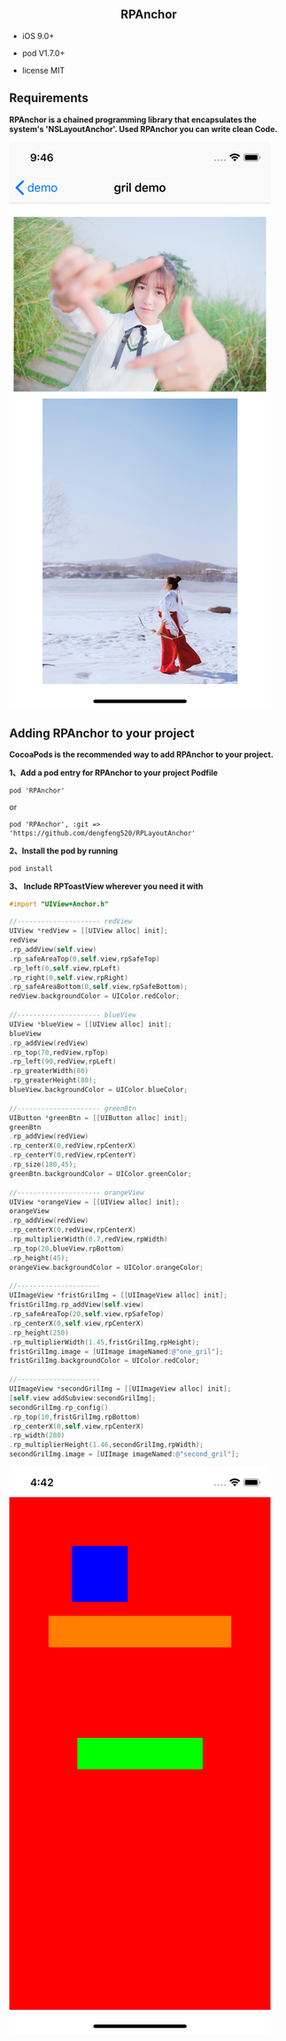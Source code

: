 <h2><center>RPAnchor</center></h2>

* iOS 9.0+

* pod V1.7.0+

* license MIT

<h2>Requirements</h2>

**RPAnchor is a chained programming library that encapsulates the system's 'NSLayoutAnchor'. Used RPAnchor you can write clean Code.**

![demo1](https://github.com/dengfeng520/RPLayoutAnchor/blob/master/demo1.png?raw=true)

<h2>Adding RPAnchor to your project</h2>

**CocoaPods is the recommended way to add RPAnchor to your project.**

**1、Add a pod entry for RPAnchor to your project Podfile**

```
pod 'RPAnchor'

```
or

```
pod 'RPAnchor', :git => 'https://github.com/dengfeng520/RPLayoutAnchor'
```

**2、Install the pod by running**

```
pod install
```

**3、 Include RPToastView wherever you need it with**

```Objective-C
#import "UIView+Anchor.h"
```
```Objective-C
//--------------------- redView
UIView *redView = [[UIView alloc] init];
redView
.rp_addView(self.view)
.rp_safeAreaTop(0,self.view,rpSafeTop)
.rp_left(0,self.view,rpLeft)
.rp_right(0,self.view,rpRight)
.rp_safeAreaBottom(0,self.view,rpSafeBottom);
redView.backgroundColor = UIColor.redColor;

//--------------------- blueView
UIView *blueView = [[UIView alloc] init];
blueView
.rp_addView(redView)
.rp_top(70,redView,rpTop)
.rp_left(90,redView,rpLeft)
.rp_greaterWidth(80)
.rp_greaterHeight(80);
blueView.backgroundColor = UIColor.blueColor;

//--------------------- greenBtn
UIButton *greenBtn = [[UIButton alloc] init];
greenBtn
.rp_addView(redView)
.rp_centerX(0,redView,rpCenterX)
.rp_centerY(0,redView,rpCenterY)
.rp_size(180,45);
greenBtn.backgroundColor = UIColor.greenColor;

//--------------------- orangeView
UIView *orangeView = [[UIView alloc] init];
orangeView
.rp_addView(redView)
.rp_centerX(0,redView,rpCenterX)
.rp_multiplierWidth(0.7,redView,rpWidth)
.rp_top(20,blueView,rpBottom)
.rp_height(45);
orangeView.backgroundColor = UIColor.orangeColor;

//---------------------
UIImageView *fristGrilImg = [[UIImageView alloc] init];
fristGrilImg.rp_addView(self.view)
.rp_safeAreaTop(20,self.view,rpSafeTop)
.rp_centerX(0,self.view,rpCenterX)
.rp_height(250)
.rp_multiplierWidth(1.45,fristGrilImg,rpHeight);
fristGrilImg.image = [UIImage imageNamed:@"one_gril"];
fristGrilImg.backgroundColor = UIColor.redColor;

//---------------------
UIImageView *secondGrilImg = [[UIImageView alloc] init];
[self.view addSubview:secondGrilImg];
secondGrilImg.rp_config()
.rp_top(10,fristGrilImg,rpBottom)
.rp_centerX(0,self.view,rpCenterX)
.rp_width(280)
.rp_multiplierHeight(1.46,secondGrilImg,rpWidth);
secondGrilImg.image = [UIImage imageNamed:@"second_gril"];

```

![demo.png](https://github.com/dengfeng520/RPLayoutAnchor/blob/master/demo.png?raw=true)